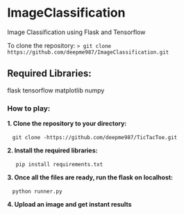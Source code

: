 # ImageClassification
Image Classification using Flask and Tensorflow

To clone the repository: `> git clone https://github.com/deepme987/ImageClassification.git`

## Required Libraries:
flask
tensorflow
matplotlib
numpy
	
### How to play:

**1. Clone the repository to your directory:**

&nbsp;&nbsp; `git clone -https://github.com/deepme987/TicTacToe.git`
 
**2. Install the required libraries:**
  
&nbsp;&nbsp;&nbsp;&nbsp; `pip install requirements.txt`
    
**3. Once all the files are ready, run the flask on localhost:**

&nbsp;&nbsp; `python runner.py`

**4. Upload an image and get instant results**
